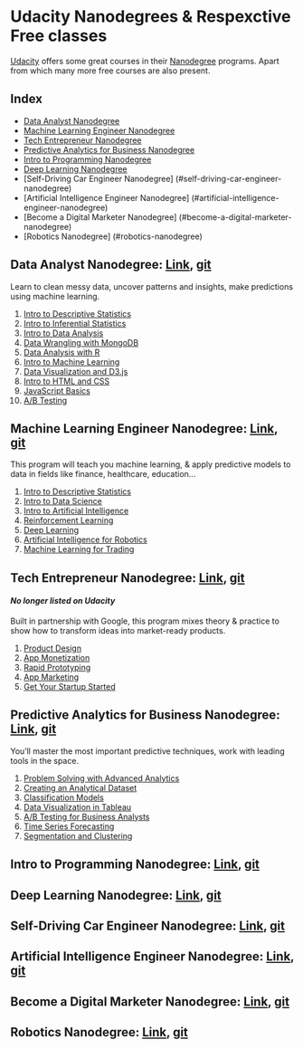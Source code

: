 # Udacity Nanodegrees & Respexctive Free classes

[Udacity](https://www.udacity.com/) offers some great courses in their [Nanodegree](https://www.udacity.com/nanodegree) programs. Apart from which many more free courses are also present.

## Index

  * [Data Analyst Nanodegree](#data-analyst-nanodegree)
  * [Machine Learning Engineer Nanodegree](#machine-learning-engineer-nanodegree)
  * [Tech Entrepreneur Nanodegree](#tech-entrepreneur-nanodegree)
  * [Predictive Analytics for Business Nanodegree](#predictive-analytics-for-business-nanodegree)
  * [Intro to Programming Nanodegree](#intro-to-programming-nanodegree)
  * [Deep Learning Nanodegree](#deep-learning-nanodegree)
  * [Self-Driving Car Engineer Nanodegree] (#self-driving-car-engineer-nanodegree)
  * [Artificial Intelligence Engineer Nanodegree] (#artificial-intelligence-engineer-nanodegree)
  * [Become a Digital Marketer Nanodegree] (#become-a-digital-marketer-nanodegree)
  * [Robotics Nanodegree] (#robotics-nanodegree)


## Data Analyst Nanodegree: [Link](https://in.udacity.com/course/data-analyst-nanodegree--nd002/), [git]()

Learn to clean messy data, uncover patterns and insights, make predictions using machine learning.

  1.  [Intro to Descriptive Statistics](https://www.udacity.com/courses/intro-to-descriptive-statistics--ud827)
  2.  [Intro to Inferential Statistics](https://www.udacity.com/courses/intro-to-inferential-statistics--ud201)
  3.  [Intro to Data Analysis](https://www.udacity.com/courses/intro-to-data-analysis--ud170)
  4.  [Data Wrangling with MongoDB](https://www.udacity.com/courses/data-wrangling-with-mongodb--ud032)
  5.  [Data Analysis with R](https://www.udacity.com/courses/data-analysis-with-r--ud651)
  6.  [Intro to Machine Learning](https://www.udacity.com/courses/intro-to-machine-learning--ud120)
  7.  [Data Visualization and D3.js](https://www.udacity.com/courses/data-visualization-and-d3js--ud507)
  8.  [Intro to HTML and CSS](https://www.udacity.com/courses/intro-to-html-and-css--ud304)
  9.  [JavaScript Basics](https://www.udacity.com/courses/javascript-basics--ud804)
  10. [A/B Testing](https://www.udacity.com/courses/ab-testing--ud257)


## Machine Learning Engineer Nanodegree: [Link](https://in.udacity.com/course/machine-learning-engineer-nanodegree--nd009/), [git]()

This program will teach you machine learning, & apply predictive models to data in fields like finance, healthcare, education...

  1. [Intro to Descriptive Statistics](https://www.udacity.com/courses/intro-to-descriptive-statistics--ud827)
  2. [Intro to Data Science](https://www.udacity.com/courses/intro-to-data-science--ud359)
  3. [Intro to Artificial Intelligence](https://www.udacity.com/course/intro-to-artificial-intelligence--cs271)
  4. [Reinforcement Learning](https://www.udacity.com/courses/reinforcement-learning--ud600)
  5. [Deep Learning](https://www.udacity.com/courses/deep-learning--ud730)
  6. [Artificial Intelligence for Robotics](https://www.udacity.com/courses/artificial-intelligence-for-robotics--cs373)
  7. [Machine Learning for Trading](https://www.udacity.com/courses/machine-learning-for-trading--ud501)


## Tech Entrepreneur Nanodegree: [Link](), [git]() 

#### _No longer listed on Udacity_

Built in partnership with Google, this program mixes theory & practice to show how to transform ideas into market-ready products.

  1. [Product Design](https://www.udacity.com/courses/product-design--ud509)
  2. [App Monetization](https://www.udacity.com/courses/app-monetization--ud518)
  3. [Rapid Prototyping](https://www.udacity.com/courses/rapid-prototyping--ud723)
  4. [App Marketing](https://www.udacity.com/courses/app-marketing--ud719)
  5. [Get Your Startup Started](https://www.udacity.com/courses/get-your-startup-started--ud806)


## Predictive Analytics for Business Nanodegree: [Link](https://in.udacity.com/course/predictive-analytics-for-business--nd008/), [git]()

You’ll master the most important predictive techniques, work with leading tools in the space.

  1. [Problem Solving with Advanced Analytics](https://www.udacity.com/course/problem-solving-with-advanced-analytics--ud976)
  2. [Creating an Analytical Dataset](https://www.udacity.com/course/creating-an-analytical-dataset--ud977)
  3. [Classification Models](https://www.udacity.com/course/classification-models--ud978)
  4. [Data Visualization in Tableau](https://www.udacity.com/course/data-visualization-in-tableau--ud1006)
  5. [A/B Testing for Business Analysts](https://www.udacity.com/course/ab-testing--ud979)
  6. [Time Series Forecasting](https://www.udacity.com/course/time-series-forecasting--ud980)
  7. [Segmentation and Clustering](https://www.udacity.com/course/segmentation-and-clustering--ud981)
  
  
## Intro to Programming Nanodegree: [Link](https://in.udacity.com/course/intro-to-programming-nanodegree--nd000/), [git]()

## Deep Learning Nanodegree: [Link](https://www.udacity.com/degrees/deep-learning-nanodegree-foundation--nd101), [git]()

## Self-Driving Car Engineer Nanodegree: [Link](https://www.udacity.com/drive), [git]()

## Artificial Intelligence Engineer Nanodegree: [Link](https://www.udacity.com/ai), [git]()

## Become a Digital Marketer Nanodegree: [Link](https://in.udacity.com/course/digital-marketing-nanodegree--nd018/), [git]()

## Robotics Nanodegree: [Link](https://www.udacity.com/robotics), [git]()
